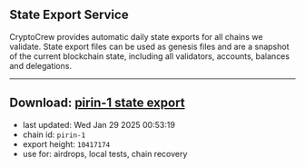 ## State Export Service
CryptoCrew provides automatic daily state exports for all chains we validate. State export files can be used as genesis files and are a snapshot of the current blockchain state, including all validators, accounts, balances and delegations.

---
**Download: [pirin-1 state export](https://dl-eu2.ccvalidators.com/SERVICE/nolus/pirin-1_export_10417174.json)**
---

- last updated: Wed Jan 29 2025 00:53:19
- chain id: `pirin-1`
- export height: `10417174`
- use for: airdrops, local tests, chain recovery
